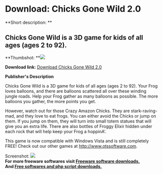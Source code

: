 # Download: Chicks Gone Wild 2.0

**Short description: **

## Chicks Gone Wild is a 3D game for kids of all ages (ages 2 to 92).

  
**Thumbshot: **![](http://www.freewarefiles.com/screenshot/otschickswild_md.jpg)   
  
**Download link:** [Download Chicks Gone Wild 2.0](http://freesoftwares.boysofts.com/Chicks-Gone-Wild_program_35031.html)  
  

**Publisher's Description**  
  

Chicks Gone Wild is a 3D game for kids of all ages (ages 2 to 92). Your Frog
loves balloons, and there are balloons scattered all over these winding jungle
roads. Help your Frog gather as many balloons as possible. The more balloons
you gather, the more points you get.

However, watch out for those Crazy Amazon Chicks. They are stark-raving-mad,
and they love to eat frogs. You can either avoid the Chicks or jump on them.
If you jump on them, they will turn into small totem statues that will give
you an extra life. There are also bottles of Froggy Elixir hidden under each
rock that will help keep your Frog a hoppinA'.

This game is now compatible with Windows Vista and is still completely FREE!
Check out our other games at http://www.otssoftware.com.

  
  
Screenshot: ![](http://www.freewarefiles.com/screenshot/otschickswild.jpg)  
**For more freeware softwares visit [Freeware software downloads.](http://freesoftwares.boysofts.com/)**   
**And [Free softwares and php script downloads.](http://www.boysofts.com/)**

